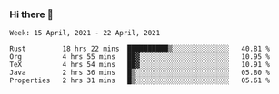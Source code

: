 ### Hi there 👋

<!--START_SECTION:waka-->
```text
Week: 15 April, 2021 - 22 April, 2021

Rust         18 hrs 22 mins  ██████████▒░░░░░░░░░░░░░░   40.81 % 
Org          4 hrs 55 mins   ██▓░░░░░░░░░░░░░░░░░░░░░░   10.95 % 
TeX          4 hrs 54 mins   ██▓░░░░░░░░░░░░░░░░░░░░░░   10.91 % 
Java         2 hrs 36 mins   █▒░░░░░░░░░░░░░░░░░░░░░░░   05.80 % 
Properties   2 hrs 31 mins   █▒░░░░░░░░░░░░░░░░░░░░░░░   05.61 % 
```
<!--END_SECTION:waka-->

<!--
**yqmmm/yqmmm** is a ✨ _special_ ✨ repository because its `README.md` (this file) appears on your GitHub profile.

Here are some ideas to get you started:

- 🔭 I’m currently working on ...
- 🌱 I’m currently learning ...
- 👯 I’m looking to collaborate on ...
- 🤔 I’m looking for help with ...
- 💬 Ask me about ...
- 📫 How to reach me: ...
- 😄 Pronouns: ...
- ⚡ Fun fact: ...
-->
